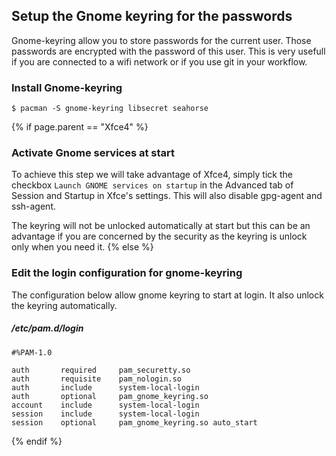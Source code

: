 ## Setup the Gnome keyring for the passwords

Gnome-keyring allow you to store passwords for the current user. Those passwords are encrypted with the password of this user. This is very usefull if you are connected to a wifi network or if you use git in your workflow.

### Install Gnome-keyring
```
$ pacman -S gnome-keyring libsecret seahorse
```

{% if page.parent == "Xfce4" %}
### Activate Gnome services at start

To achieve this step we will take advantage of Xfce4, simply tick the checkbox `Launch GNOME services on startup` in the Advanced tab of Session and Startup in Xfce's settings. This will also disable gpg-agent and ssh-agent.

The keyring will not be unlocked automatically at start but this can be an advantage if you are concerned by the security as the keyring is unlock only when you need it.
{% else %}
### Edit the login configuration for gnome-keyring

The configuration below allow gnome keyring to start at login. It also unlock the keyring automatically.

##### /etc/pam.d/login
```
#%PAM-1.0

auth       required     pam_securetty.so
auth       requisite    pam_nologin.so
auth       include      system-local-login
auth       optional     pam_gnome_keyring.so
account    include      system-local-login
session    include      system-local-login
session    optional     pam_gnome_keyring.so auto_start
```
{% endif %}
